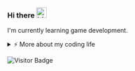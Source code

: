 ### Hi there <img src="https://user-images.githubusercontent.com/1303154/88677602-1635ba80-d120-11ea-84d8-d263ba5fc3c0.gif" width="24px" alt="hi">

I'm currently learning game development.

<details>
<summary>⚡️ More about my coding life</summary>
<br />
  <p align="center">
    <img height="137px" src="https://github-readme-stats.vercel.app/api/top-langs/?username=xdnyb&hide_title=true&hide_border=true&layout=compact&theme=transparent" />
    <img height="137px" src="https://github-readme-stats.vercel.app/api?username=xdnyb&hide_title=true&hide_border=true&show_icons=true&include_all_commits=true&count_private=true&line_height=21&theme=transparent" />
  </p>

</details>

![Visitor Badge](https://visitor-badge.laobi.icu/badge?page_id=xdnyb.xdnyb)

<!--
**xdnyb/xdnyb** is a ✨ _special_ ✨ repository because its `README.md` (this file) appears on your GitHub profile.

Here are some ideas to get you started:

- 🔭 I’m currently working on ...
- 🌱 I’m currently learning ...
- 👯 I’m looking to collaborate on ...
- 🤔 I’m looking for help with ...
- 💬 Ask me about ...
- 📫 How to reach me: ...
- 😄 Pronouns: ...
- ⚡ Fun fact: ...
-->
